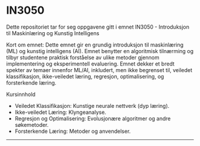 # IN3050 


Dette repositoriet tar for seg oppgavene gitt i emnet IN3050 - Introduksjon til Maskinlæring og Kunstig Intelligens

Kort om emnet:
Dette emnet gir en grundig introduksjon til maskinlæring (ML) og kunstig intelligens (AI). 
Emnet benytter en algoritmisk tilnærming og tilbyr studentene praktisk forståelse av ulike metoder gjennom implementering og eksperimentell evaluering. 
Emnet dekker et bredt spekter av temaer innenfor ML/AI, inkludert, men ikke begrenset til, veiledet klassifikasjon, ikke-veiledet læring, regresjon, optimalisering, og forsterkende læring.


Kursinnhold
- Veiledet Klassifikasjon: Kunstige neurale nettverk (dyp læring).
- Ikke-veiledet Læring: Klyngeanalyse.
- Regresjon og Optimalisering: Evolusjonære algoritmer og andre søkemetoder.
- Forsterkende Læring: Metoder og anvendelser.


****
